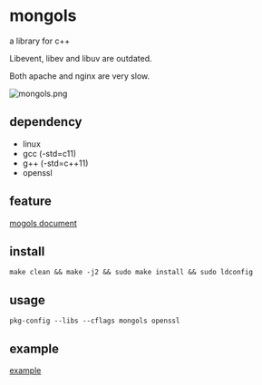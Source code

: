 # mongols
a library for c++

Libevent, libev and libuv are outdated.

Both apache and nginx are very slow.

![mongols.png](https://raw.githubusercontent.com/webcpp/mongols/master/example/html/image/mongols.png)

## dependency

- linux
- gcc (-std=c11)
- g++ (-std=c++11)
- openssl


## feature

[mogols document](https://mongols.hi-nginx.com)


## install 

`make clean && make -j2 && sudo make install && sudo ldconfig`

## usage

`pkg-config --libs --cflags mongols openssl`


## example

[example](https://github.com/webcpp/mongols/tree/master/example)






